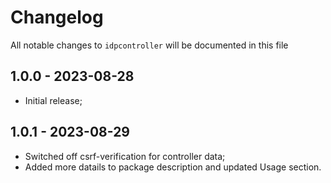 # Changelog

All notable changes to `idpcontroller` will be documented in this file

## 1.0.0 - 2023-08-28

- Initial release;

## 1.0.1 - 2023-08-29

- Switched off csrf-verification for controller data;
- Added more datails to package description and updated Usage section.
